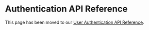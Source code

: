 # Authentication API Reference

<InlineAlert slots="text"/>

This page has been moved to our [User Authentication API Reference](./UserAuthentication/ims.md).